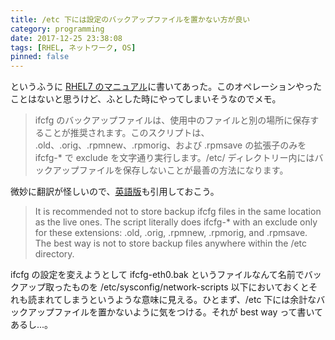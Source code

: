 ```yaml
---
title: /etc 下には設定のバックアップファイルを置かない方が良い
category: programming
date: 2017-12-25 23:38:08
tags: [RHEL, ネットワーク, OS]
pinned: false
---
```


というふうに [RHEL7 のマニュアル](https://access.redhat.com/documentation/ja-jp/red_hat_enterprise_linux/7/html/networking_guide/sec-network_configuration_using_sysconfig_files)に書いてあった。このオペレーションやったことはないと思うけど、ふとした時にやってしまいそうなのでメモ。

> ifcfg のバックアップファイルは、使用中のファイルと別の場所に保存することが推奨されます。このスクリプトは、 .old、.orig、.rpmnew、.rpmorig、および .rpmsave の拡張子のみを ifcfg-\* で exclude を文字通り実行します。/etc/ ディレクトリー内にはバックアップファイルを保存しないことが最善の方法になります。

微妙に翻訳が怪しいので、[英語版](https://access.redhat.com/documentation/en-us/red_hat_enterprise_linux/7/html/networking_guide/sec-network_configuration_using_sysconfig_files)も引用しておこう。

> It is recommended not to store backup ifcfg files in the same location as the live ones. The script literally does ifcfg-\* with an exclude only for these extensions: .old, .orig, .rpmnew, .rpmorig, and .rpmsave. The best way is not to store backup files anywhere within the /etc directory.

ifcfg の設定を変えようとして ifcfg-eth0.bak というファイルなんて名前でバックアップ取ったものを /etc/sysconfig/network-scripts 以下においておくとそれも読まれてしまうというような意味に見える。ひとまず、/etc 下には余計なバックアップファイルを置かないように気をつける。それが best way って書いてあるし...。
